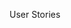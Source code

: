 <span id="title">User Stories</span>

<div id="body">

<include src="introduction/unit-inParent-asPanel.md" boilerplate />
<include src="details/unit-inParent-asPanel.md" boilerplate />
<include src="usage/unit-inParent-asPanel.md" boilerplate />

</div>